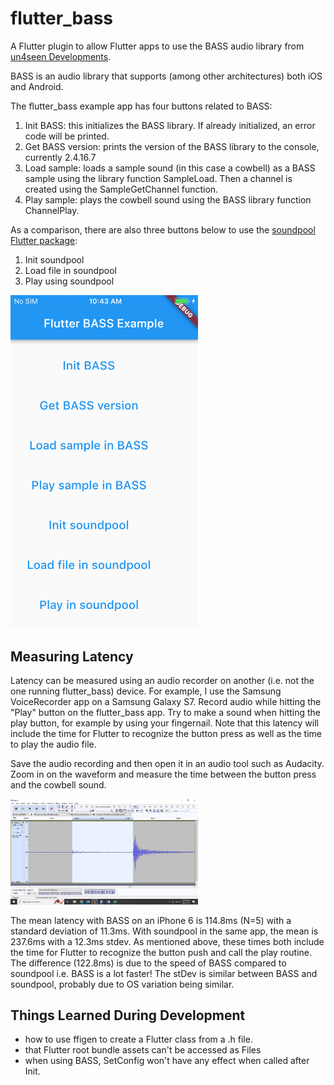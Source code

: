 # flutter_bass

A Flutter plugin to allow Flutter apps to use the BASS audio library
from [un4seen Developments](https://un4seen.com).

BASS is an audio library that supports (among other architectures) both iOS and Android.

The flutter_bass example app has four buttons related to BASS:
1. Init BASS: this initializes the BASS library.  If already initialized, an error code will be printed.
2. Get BASS version: prints the version of the BASS library to the console, currently 2.4.16.7
3. Load sample: loads a sample sound (in this case a cowbell) as a BASS sample using the library
function SampleLoad.  Then a channel is created using the SampleGetChannel function.
4. Play sample: plays the cowbell sound using the BASS library function ChannelPlay.

As a comparison, there are also three buttons below to use the [soundpool Flutter package](https://pub.dev/packages/soundpool):
1. Init soundpool
2. Load file in soundpool
3. Play using soundpool

<img
  src="/LatencyTesting/IMG_0034.PNG"
  alt="Example app screenshot"
  title="Example app screenshot"
  style="display: inline-block; margin: 0 auto; max-width: 300px">

## Measuring Latency

Latency can be measured using an audio recorder on another (i.e. not the one running flutter_bass) device.  For example, I use the Samsung VoiceRecorder app on a Samsung Galaxy S7.  Record audio while hitting the "Play" button on the flutter_bass app.
Try to make a sound when hitting the play button, for example by using your fingernail.  Note that this latency will include the time for Flutter to recognize the button press as well as the time to play the audio file.

Save the audio recording and then open it in an audio tool such as Audacity.  Zoom in on the waveform and
measure the time between the button press and the cowbell sound.

<img
  src="/LatencyTesting/LatencyMeasurementUsingAudacity.png"
  alt="Latency measurement using Audacity"
  title="Latency measurement using Audacity"
  style="display: inline-block; margin: 0 auto; max-width: 300px">

The mean latency with BASS on an iPhone 6 is 114.8ms (N=5) with a standard deviation of 11.3ms.  With soundpool in the same app, the mean is 237.6ms with a 12.3ms stdev. As mentioned above, these times both include the time for Flutter to recognize the button push and call the play routine.  The difference (122.8ms) is due to the speed of BASS compared to soundpool i.e. BASS is a lot faster!  The stDev is similar between BASS and soundpool, probably due to OS variation being similar.


## Things Learned During Development
- how to use ffigen to create a Flutter class from a .h file.
- that Flutter root bundle assets can't be accessed as Files
- when using BASS, SetConfig won't have any effect when called after Init.  
